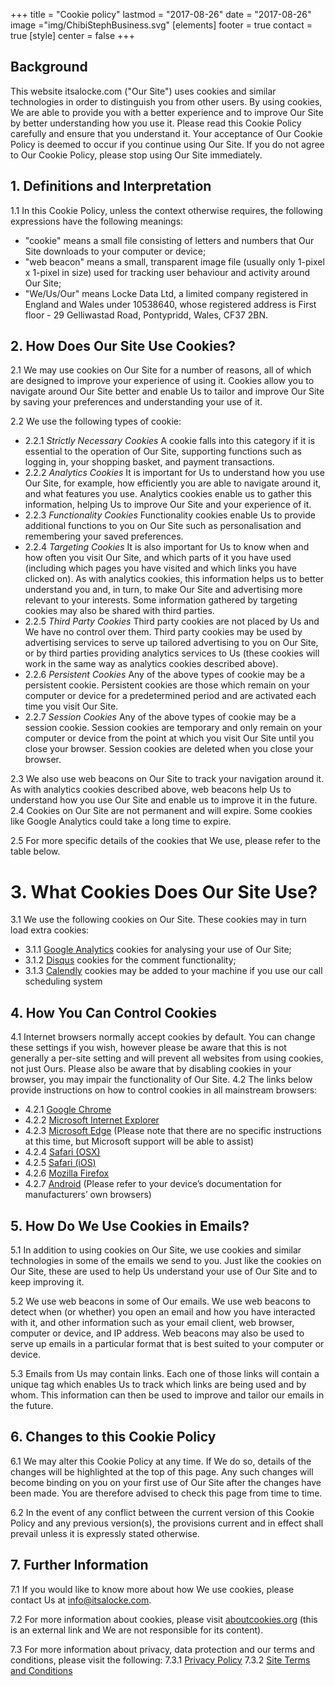 +++
title = "Cookie policy"
lastmod = "2017-08-26"
date = "2017-08-26"
image ="img/ChibiStephBusiness.svg"
[elements]
  footer = true
  contact = true
[style]
  center = false
+++


## Background

This website itsalocke.com ("Our Site") uses cookies and similar technologies in order to distinguish you from other users.  By using cookies, We are able to provide you with a better experience and to improve Our Site by better understanding how you use it.  Please read this Cookie Policy carefully and ensure that you understand it.  Your acceptance of Our Cookie Policy is deemed to occur if you continue using Our Site.  If you do not agree to Our Cookie Policy, please stop using Our Site immediately.


## 1.	Definitions and Interpretation
1.1	In this Cookie Policy, unless the context otherwise requires, the following expressions have the following meanings:

- "cookie"	means a small file consisting of letters and numbers that Our Site downloads to your computer or device;
- "web beacon"	means a small, transparent image file (usually only 1-pixel x 1-pixel in size) used for tracking user behaviour and activity around Our Site;
- "We/Us/Our"	means Locke Data Ltd, a limited company registered in England and Wales under 10538640, whose registered address is First floor - 29 Gelliwastad Road, Pontypridd, Wales, CF37 2BN.


## 2.	How Does Our Site Use Cookies?
2.1	We may use cookies on Our Site for a number of reasons, all of which are designed to improve your experience of using it.  Cookies allow you to navigate around Our Site better and enable Us to tailor and improve Our Site by saving your preferences and understanding your use of it.

2.2	We use the following types of cookie:

- 2.2.1	*Strictly Necessary Cookies* A cookie falls into this category if it is essential to the operation of Our Site, supporting functions such as logging in, your shopping basket, and payment transactions.
- 2.2.2	*Analytics Cookies* It is important for Us to understand how you use Our Site, for example, how efficiently you are able to navigate around it, and what features you use.  Analytics cookies enable us to gather this information, helping Us to improve Our Site and your experience of it.
- 2.2.3	*Functionality Cookies* Functionality cookies enable Us to provide additional functions to you on Our Site such as personalisation and remembering your saved preferences.
- 2.2.4	*Targeting Cookies* It is also important for Us to know when and how often you visit Our Site, and which parts of it you have used (including which pages you have visited and which links you have clicked on).  As with analytics cookies, this information helps us to better understand you and, in turn, to make Our Site and advertising more relevant to your interests.  Some information gathered by targeting cookies may also be shared with third parties.
- 2.2.5	*Third Party Cookies* Third party cookies are not placed by Us and We have no control over them.  Third party cookies may be used by advertising services to serve up tailored advertising to you on Our Site, or by third parties providing analytics services to Us (these cookies will work in the same way as analytics cookies described above).
- 2.2.6	*Persistent Cookies* Any of the above types of cookie may be a persistent cookie.  Persistent cookies are those which remain on your computer or device for a predetermined period and are activated each time you visit Our Site.
- 2.2.7	*Session Cookies* Any of the above types of cookie may be a session cookie.  Session cookies are temporary and only remain on your computer or device from the point at which you visit Our Site until you close your browser.  Session cookies are deleted when you close your browser.

2.3	We also use web beacons on Our Site to track your navigation around it.  As with analytics cookies described above, web beacons help Us to understand how you use Our Site and enable us to improve it in the future.
2.4	Cookies on Our Site are not permanent and will expire. Some cookies like Google Analytics could take a long time to expire.

2.5	For more specific details of the cookies that We use, please refer to the table below.

# 3.	What Cookies Does Our Site Use?

3.1 We use the following cookies on Our Site. These cookies may in turn load extra cookies:

- 3.1.1 [Google Analytics](//developers.google.com/analytics/devguides/collection/analyticsjs/cookie-usage) cookies for analysing your use of Our Site;
- 3.1.2 [Disqus](//help.disqus.com/customer/portal/articles/466235-use-of-cookies) cookies for the comment functionality;
- 3.1.3 [Calendly](//calendly.com/pages/privacy) cookies may be added to your machine if you use our call scheduling system
		

## 4.	How You Can Control Cookies
4.1	Internet browsers normally accept cookies by default.  You can change these settings if you wish, however please be aware that this is not generally a per-site setting and will prevent all websites from using cookies, not just Ours.  Please also be aware that by disabling cookies in your browser, you may impair the functionality of Our Site.
4.2	The links below provide instructions on how to control cookies in all mainstream browsers:

- 4.2.1	[Google Chrome](https://support.google.com/chrome/answer/95647?hl=en-GB)
- 4.2.2	[Microsoft Internet Explorer]( https://support.microsoft.com/en-us/kb/278835)
- 4.2.3	[Microsoft Edge]( https://support.microsoft.com/en-gb/products/microsoft-edge)  (Please note that there are no specific instructions at this time, but Microsoft support will be able to assist)
- 4.2.4	[Safari (OSX)](https://support.apple.com/kb/PH21411?viewlocale=en_GB&locale=en_GB)
- 4.2.5	[Safari (iOS)](https://support.apple.com/en-gb/HT201265)
- 4.2.6	[Mozilla Firefox](https://support.mozilla.org/en-US/kb/enable-and-disable-cookies-website-preferences)
- 4.2.7	[Android]( https://support.google.com/chrome/answer/95647?co=GENIE.Platform%3DAndroid&hl=en) (Please refer to your device’s documentation for manufacturers’ own browsers)

## 5.	How Do We Use Cookies in Emails?
5.1	In addition to using cookies on Our Site, we use cookies and similar technologies in some of the emails we send to you.  Just like the cookies on Our Site, these are used to help Us understand your use of Our Site and to keep improving it.

5.2	We use web beacons in some of Our emails.  We use web beacons to detect when (or whether) you open an email and how you have interacted with it, and other information such as your email client, web browser, computer or device, and IP address.  Web beacons may also be used to serve up emails in a particular format that is best suited to your computer or device.

5.3	Emails from Us may contain links.  Each one of those links will contain a unique tag which enables Us to track which links are being used and by whom.  This information can then be used to improve and tailor our emails in the future.

## 6.	Changes to this Cookie Policy
6.1	We may alter this Cookie Policy at any time.  If We do so, details of the changes will be highlighted at the top of this page.  Any such changes will become binding on you on your first use of Our Site after the changes have been made.  You are therefore advised to check this page from time to time.

6.2	In the event of any conflict between the current version of this Cookie Policy and any previous version(s), the provisions current and in effect shall prevail unless it is expressly stated otherwise.

## 7.	Further Information
7.1	If you would like to know more about how We use cookies, please contact Us at info@itsalocke.com.

7.2	For more information about cookies, please visit [aboutcookies.org](//aboutcookies.org) (this is an external link and We are not responsible for its content).

7.3	For more information about privacy, data protection and our terms and conditions, please visit the following:
7.3.1	[Privacy Policy](../privacy)
7.3.2	[Site Terms and Conditions](../terms)

